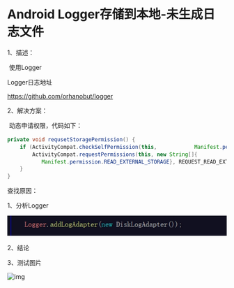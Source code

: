 # Android Logger存储到本地-未生成日志文件



1、描述：

​	使用Logger

Logger日志地址

<https://github.com/orhanobut/logger>

2、解决方案：

​	动态申请权限，代码如下：

```java
private void requsetStoragePermission() {
    if (ActivityCompat.checkSelfPermission(this, 	        Manifest.permission.READ_EXTERNAL_STORAGE) != PackageManager.PERMISSION_GRANTED) {
        ActivityCompat.requestPermissions(this, new String[]{
           Manifest.permission.READ_EXTERNAL_STORAGE}, REQUEST_READ_EXTERNAL_STORAGE);
    }
}
```

查找原因：

1、分析Logger

 ![img](https://github.com/BrianCZY/MyBlogs/blob/gh-pages/image/2019-3-9-1.jpg)

2、结论



3、测试图片

 ![img](https://github.com/BrianCZY/MyBlogs/blob/gh-pages/image/2019-3-9-2.jpg)